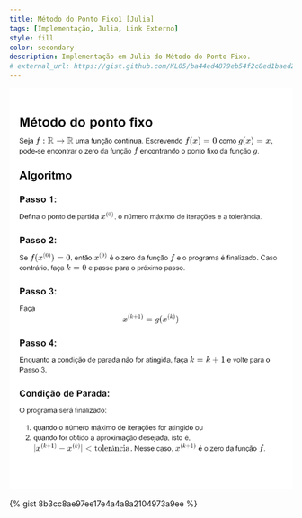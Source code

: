 ```yaml
---
title: Método do Ponto Fixo1 [Julia]
tags: [Implementação, Julia, Link Externo]
style: fill
color: secondary
description: Implementação em Julia do Método do Ponto Fixo.
# external_url: https://gist.github.com/KL05/ba44ed4879eb54f2c8ed1baed28a5c8d
---
```


<img src="img/Metodo_do_Ponto_Fixo.png"/>

{% gist 8b3cc8ae97ee17e4a4a8a2104973a9ee %}